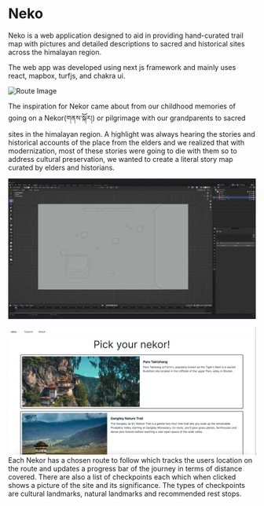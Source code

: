 # Neko

Neko is a web application designed to aid in providing hand-curated trail map with pictures and detailed descriptions to sacred and historical sites across the himalayan region.

The web app was developed using next js framework and mainly uses react, mapbox, turfjs, and chakra ui.

![Route Image](neko-app/readme/route.png)

The inspiration for Nekor came about from our childhood memories of going on a Nekor(གནས་སྐོར།) or pilgrimage with our grandparents to sacred sites in the himalayan region. A highlight was always hearing the stories and historical accounts of the place from the elders and we realized that with modernization, most of these stories were going to die with them so to address cultural preservation, we wanted to create a literal story map curated by elders and historians.

![Design Image](neko-app/readme/design.png)

![Landing Image](neko-app/readme/landing.png)
Each Nekor has a chosen route to follow which tracks the users location on the route and updates a progress bar of the journey in terms of distance covered. There are also a list of checkpoints each which when clicked shows a picture of the site and its significance. The types of checkpoints are cultural landmarks, natural landmarks and recommended rest stops.

